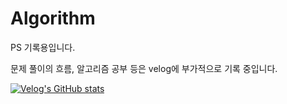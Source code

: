 # Algorithm

PS 기록용입니다.

문제 풀이의 흐름, 알고리즘 공부 등은 velog에 부가적으로 기록 중입니다.

[![Velog's GitHub stats](https://velog-readme-stats.vercel.app/api?name=7sonic)](https://github.com/7sonic)
